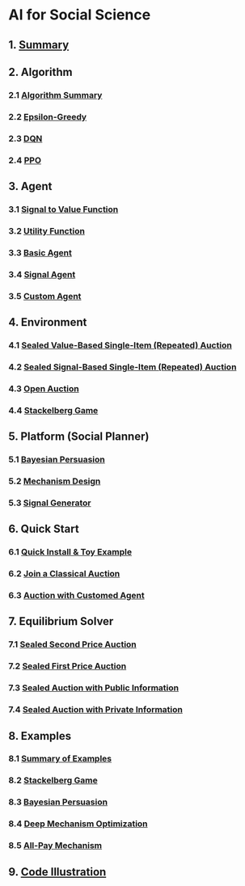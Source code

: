 # AI for Social Science

## 1. [Summary](./summary.md)

## 2. Algorithm

### 2.1 [Algorithm Summary](./algorithm/algorithm_summary.md)

### 2.2 [Epsilon-Greedy](./algorithm/epsilon_greedy.md)

### 2.3 [DQN](./algorithm/DQN.md)

### 2.4 [PPO](./algorithm/PPO.md)

## 3. Agent

### 3.1 [Signal to Value Function](./agent/agent-signal_to_value_function.md)

### 3.2 [Utility Function](./agent/agent-utility_function.md)

### 3.3 [Basic Agent](./agent/agent-basic_agent.md)

### 3.4 [Signal Agent](./agent/agent-signal_agent.md)

### 3.5 [Custom Agent](./agent/agent-custom_agent.md)

## 4. Environment

### 4.1 [Sealed Value-Based Single-Item (Repeated) Auction](./Environment/Environment_Supported-Scenarios_1_Sealed-Value-Based-Single-Item-Repeated-Auction.md)

### 4.2 [Sealed Signal-Based Single-Item (Repeated) Auction](./Environment/Environment_Supported-Scenarios_2_Sealed-Signal-Based-Single-Item-Repeated-Auction.md)

### 4.3 [Open Auction](./Environment/Environment_Supported-Scenarios_3_Open-Auction.md)

### 4.4 [Stackelberg Game](./Environment/Environment_Supported-Scenarios_4_Stackelberg-Game.md)

## 5. Platform (Social Planner)

### 5.1 [Bayesian Persuasion](./Platform_Social-Planner/Bayesian_Persuasion.md)

### 5.2 [Mechanism Design](./Platform_Social-Planner/Mechanism_Design.md)

### 5.3 [Signal Generator](./Platform_Social-Planner/Signal_Generator.md)


## 6. Quick Start

### 6.1 [Quick Install & Toy Example](./Quick_Start/Quick-Start_1_Quick_Install_and_Toy_Example.md)

### 6.2 [Join a Classical Auction](./Quick_Start/Quick-Start_2_Join_a_Classical_Auction.md)

### 6.3 [Auction with Customed Agent](./Quick_Start/Quick-Start_3_Auction_with_Customed_Agent.md)

## 7. Equilibrium Solver

### 7.1 [Sealed Second Price Auction](./equilibrium_solver/Equilibrium-Exploration_1_Sealed-Second-Price-Auction.md)

### 7.2 [Sealed First Price Auction](./equilibrium_solver/Equilibrium-Exploration_2_Sealed-First-Price-Auction.md)

### 7.3 [Sealed Auction with Public Information](./equilibrium_solver/Equilibrium-Exploration_3_Sealed-Auction-with-Public-Information.md)

### 7.4 [Sealed Auction with Private Information](./equilibrium_solver/Equilibrium-Exploration_4_Sealed-Auction-with-Private-Information)

## 8. Examples

### 8.1 [Summary of Examples](./Example/Example_Summary.md)

### 8.2 [Stackelberg Game](./Example/Stackelberg_Game_Example.md)

### 8.3 [Bayesian Persuasion](./Example/Bayesian_Persuasion_Examples.md)

### 8.4 [Deep Mechanism Optimization](./Example/Deep_Mechanism_Optimization.md)

### 8.5 [All-Pay Mechanism](./Example/All_Pay_Mechanism.md)


## 9. [Code Illustration](./code_illustration/Dynamic_env.md)